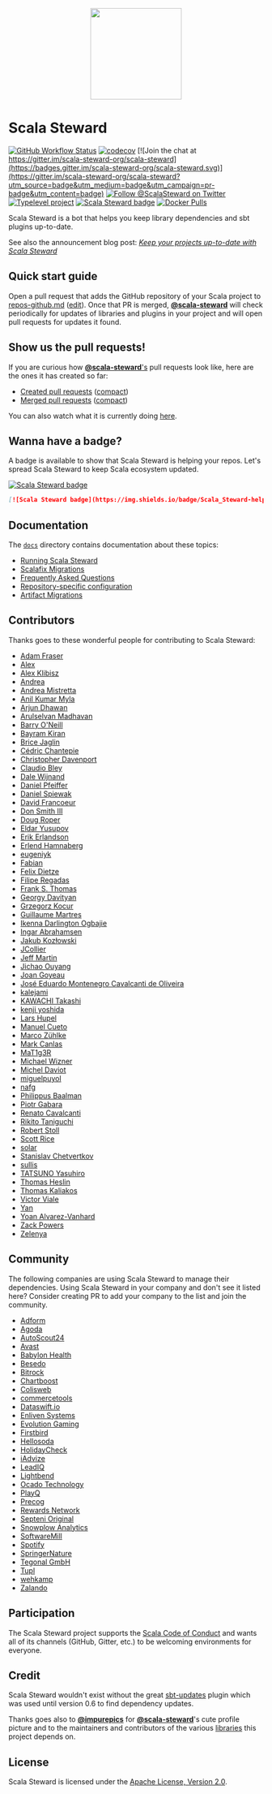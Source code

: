 <p align="center">
  <img src="https://github.com/scala-steward-org/scala-steward/raw/master/data/images/scala-steward-logo-circle-0.png" height="180px">
</p>

# Scala Steward
[![GitHub Workflow Status](https://img.shields.io/github/workflow/status/scala-steward-org/scala-steward/Continuous%20Integration)](https://github.com/scala-steward-org/scala-steward/actions?query=workflow%3A%22Continuous+Integration%22)
[![codecov](https://codecov.io/gh/scala-steward-org/scala-steward/branch/master/graph/badge.svg)](https://codecov.io/gh/scala-steward-org/scala-steward)
[![Join the chat at https://gitter.im/scala-steward-org/scala-steward](https://badges.gitter.im/scala-steward-org/scala-steward.svg)](https://gitter.im/scala-steward-org/scala-steward?utm_source=badge&utm_medium=badge&utm_campaign=pr-badge&utm_content=badge)
[![Follow @ScalaSteward on Twitter](https://img.shields.io/twitter/follow/ScalaSteward.svg?logo=twitter&style=flat&color=blue)](https://twitter.com/ScalaSteward)
[![Typelevel project](https://img.shields.io/badge/typelevel-project-blue.svg)](https://typelevel.org/projects/#scala-steward)
[![Scala Steward badge](https://img.shields.io/badge/Scala_Steward-helping-blue.svg?style=flat&logo=data:image/png;base64,iVBORw0KGgoAAAANSUhEUgAAAA4AAAAQCAMAAAARSr4IAAAAVFBMVEUAAACHjojlOy5NWlrKzcYRKjGFjIbp293YycuLa3pYY2LSqql4f3pCUFTgSjNodYRmcXUsPD/NTTbjRS+2jomhgnzNc223cGvZS0HaSD0XLjbaSjElhIr+AAAAAXRSTlMAQObYZgAAAHlJREFUCNdNyosOwyAIhWHAQS1Vt7a77/3fcxxdmv0xwmckutAR1nkm4ggbyEcg/wWmlGLDAA3oL50xi6fk5ffZ3E2E3QfZDCcCN2YtbEWZt+Drc6u6rlqv7Uk0LdKqqr5rk2UCRXOk0vmQKGfc94nOJyQjouF9H/wCc9gECEYfONoAAAAASUVORK5CYII=)](https://scala-steward.org)
[![Docker Pulls](https://img.shields.io/docker/pulls/fthomas/scala-steward.svg?style=flat&color=blue)](https://hub.docker.com/r/fthomas/scala-steward/)

Scala Steward is a bot that helps you keep library dependencies
and sbt plugins up-to-date.

See also the announcement blog post:
[*Keep your projects up-to-date with Scala Steward*](https://www.scala-lang.org/blog/2019/07/10/announcing-scala-steward.html)

## Quick start guide

Open a pull request that adds the GitHub repository of your Scala project
to [repos-github.md](https://github.com/scala-steward-org/repos/blob/master/repos-github.md)
([edit](https://github.com/scala-steward-org/repos/edit/master/repos-github.md)).
Once that PR is merged, [**@scala-steward**][@scala-steward] will check
periodically for updates of libraries and plugins in your project and will
open pull requests for updates it found.

## Show us the pull requests!

If you are curious how [**@scala-steward**'s][@scala-steward] pull requests
look like, here are the ones it has created so far:

* [Created pull requests](https://github.com/search?q=author%3Ascala-steward+is%3Apr)
  ([compact](             https://github.com/pulls?q=author%3Ascala-steward+is%3Apr))
* [Merged pull requests]( https://github.com/search?q=author%3Ascala-steward+is%3Amerged+sort%3Aupdated-desc)
  ([compact](             https://github.com/pulls?q=author%3Ascala-steward+is%3Amerged+sort%3Aupdated-desc))

You can also watch what it is currently doing [here](https://gitstalk.netlify.com/scala-steward).

## Wanna have a badge?

A badge is available to show that Scala Steward is helping your repos.
Let's spread Scala Steward to keep Scala ecosystem updated.

[![Scala Steward badge](https://img.shields.io/badge/Scala_Steward-helping-blue.svg?style=flat&logo=data:image/png;base64,iVBORw0KGgoAAAANSUhEUgAAAA4AAAAQCAMAAAARSr4IAAAAVFBMVEUAAACHjojlOy5NWlrKzcYRKjGFjIbp293YycuLa3pYY2LSqql4f3pCUFTgSjNodYRmcXUsPD/NTTbjRS+2jomhgnzNc223cGvZS0HaSD0XLjbaSjElhIr+AAAAAXRSTlMAQObYZgAAAHlJREFUCNdNyosOwyAIhWHAQS1Vt7a77/3fcxxdmv0xwmckutAR1nkm4ggbyEcg/wWmlGLDAA3oL50xi6fk5ffZ3E2E3QfZDCcCN2YtbEWZt+Drc6u6rlqv7Uk0LdKqqr5rk2UCRXOk0vmQKGfc94nOJyQjouF9H/wCc9gECEYfONoAAAAASUVORK5CYII=)](https://scala-steward.org)

```markdown
[![Scala Steward badge](https://img.shields.io/badge/Scala_Steward-helping-blue.svg?style=flat&logo=data:image/png;base64,iVBORw0KGgoAAAANSUhEUgAAAA4AAAAQCAMAAAARSr4IAAAAVFBMVEUAAACHjojlOy5NWlrKzcYRKjGFjIbp293YycuLa3pYY2LSqql4f3pCUFTgSjNodYRmcXUsPD/NTTbjRS+2jomhgnzNc223cGvZS0HaSD0XLjbaSjElhIr+AAAAAXRSTlMAQObYZgAAAHlJREFUCNdNyosOwyAIhWHAQS1Vt7a77/3fcxxdmv0xwmckutAR1nkm4ggbyEcg/wWmlGLDAA3oL50xi6fk5ffZ3E2E3QfZDCcCN2YtbEWZt+Drc6u6rlqv7Uk0LdKqqr5rk2UCRXOk0vmQKGfc94nOJyQjouF9H/wCc9gECEYfONoAAAAASUVORK5CYII=)](https://scala-steward.org)
```

## Documentation

The [`docs`](docs) directory contains documentation about these topics:

* [Running Scala Steward](docs/running.md)
* [Scalafix Migrations](docs/scalafix-migrations.md)
* [Frequently Asked Questions](docs/faq.md)
* [Repository-specific configuration](docs/repo-specific-configuration.md)
* [Artifact Migrations](docs/artifact-migrations.md)

## Contributors

Thanks goes to these wonderful people for contributing to Scala Steward:

* [Adam Fraser](https://github.com/adamgfraser)
* [Alex](https://github.com/jhnsmth)
* [Alex Klibisz](https://github.com/alexklibisz)
* [Andrea](https://github.com/Andrea)
* [Andrea Mistretta](https://github.com/andreami)
* [Anil Kumar Myla](https://github.com/anilkumarmyla)
* [Arjun Dhawan](https://github.com/arjun-1)
* [Arulselvan Madhavan](https://github.com/ArulselvanMadhavan)
* [Barry O'Neill](https://github.com/barryoneill)
* [Bayram Kiran](https://github.com/kiranbayram)
* [Brice Jaglin](https://github.com/bjaglin)
* [Cédric Chantepie](https://github.com/cchantep)
* [Christopher Davenport](https://github.com/ChristopherDavenport)
* [Claudio Bley](https://github.com/avdv)
* [Dale Wijnand](https://github.com/dwijnand)
* [Daniel Pfeiffer](https://github.com/dpfeiffer)
* [Daniel Spiewak](https://github.com/djspiewak)
* [David Francoeur](https://github.com/daddykotex)
* [Don Smith III](https://github.com/cactauz)
* [Doug Roper](https://github.com/htmldoug)
* [Eldar Yusupov](https://github.com/eyusupov)
* [Erik Erlandson](https://github.com/erikerlandson)
* [Erlend Hamnaberg](https://github.com/hamnis)
* [eugeniyk](https://github.com/eugeniyk)
* [Fabian](https://github.com/fg-devs)
* [Felix Dietze](https://github.com/fdietze)
* [Filipe Regadas](https://github.com/regadas)
* [Frank S. Thomas](https://github.com/fthomas)
* [Georgy Davityan](https://github.com/implmnt)
* [Grzegorz Kocur](https://github.com/gkocur)
* [Guillaume Martres](https://github.com/smarter)
* [Ikenna Darlington Ogbajie](https://github.com/idarlington)
* [Ingar Abrahamsen](https://github.com/ingarabr)
* [Jakub Kozłowski](https://github.com/kubukoz)
* [JCollier](https://github.com/Slakah)
* [Jeff Martin](https://github.com/custommonkey)
* [Jichao Ouyang](https://github.com/jcouyang)
* [Joan Goyeau](https://github.com/joan38)
* [José Eduardo Montenegro Cavalcanti de Oliveira](https://github.com/edumco)
* [kalejami](https://github.com/kalejami)
* [KAWACHI Takashi](https://github.com/tkawachi)
* [kenji yoshida](https://github.com/xuwei-k)
* [Lars Hupel](https://github.com/larsrh)
* [Manuel Cueto](https://github.com/manuelcueto)
* [Marco Zühlke](https://github.com/mzuehlke) 
* [Mark Canlas](https://github.com/mcanlas)
* [MaT1g3R](https://github.com/MaT1g3R)
* [Michael Wizner](https://github.com/mwz)
* [Michel Daviot](https://github.com/tyrcho)
* [miguelpuyol](https://github.com/miguelpuyol)
* [nafg](https://github.com/nafg)
* [Philippus Baalman](https://github.com/Philippus)
* [Piotr Gabara](https://github.com/pgabara)
* [Renato Cavalcanti](https://github.com/renatocaval)
* [Rikito Taniguchi](https://github.com/tanishiking)
* [Robert Stoll](https://github.com/robstoll)
* [Scott Rice](https://github.com/scottrice10)
* [solar](https://github.com/solar)
* [Stanislav Chetvertkov](https://github.com/stanislav-chetvertkov)
* [sullis](https://github.com/sullis)
* [TATSUNO Yasuhiro](https://github.com/exoego)
* [Thomas Heslin](https://github.com/tjheslin1)
* [Thomas Kaliakos](https://github.com/thomaska)
* [Victor Viale](https://github.com/Koroeskohr)
* [Yan](https://github.com/yaroot)
* [Yoan Alvarez-Vanhard](https://github.com/tyoras)
* [Zack Powers](https://github.com/Milyardo)
* [Zelenya](https://github.com/Zelenya)

## Community

The following companies are using Scala Steward to manage their dependencies.
Using Scala Steward in your company and don't see it listed here?
Consider creating PR to add your company to the list and join the community.

* [Adform](https://site.adform.com/)
* [Agoda](https://agoda.com/)
* [AutoScout24](https://www.autoscout24.de/)
* [Avast](https://avast.com)
* [Babylon Health](https://www.babylonhealth.com/)
* [Besedo](https://www.besedo.com/)
* [Bitrock](http://www.bitrock.it/)
* [Chartboost](https://www.chartboost.com/)
* [Colisweb](https://www.colisweb.com/)
* [commercetools](https://docs.commercetools.com/)
* [Dataswift.io](https://dataswift.io/)
* [Enliven Systems](https://enliven.systems)
* [Evolution Gaming](https://www.evolutiongaming.com/)
* [Firstbird](https://firstbird.com)
* [Hellosoda](https://hellosoda.com/)
* [HolidayCheck](https://github.com/holidaycheck)
* [iAdvize](https://www.iadvize.com/en/)
* [LeadIQ](https://leadiq.com/)
* [Lightbend](https://www.lightbend.com/)
* [Ocado Technology](https://ocadotechnology.com/)
* [PlayQ](https://www.playq.com/)
* [Precog](https://precog.com/)
* [Rewards Network](https://www.rewardsnetwork.com/)
* [Septeni Original](https://www.septeni-original.co.jp)
* [Snowplow Analytics](https://snowplowanalytics.com/)
* [SoftwareMill](https://softwaremill.com)
* [Spotify](https://www.spotify.com)
* [SpringerNature](https://www.springernature.com)
* [Tegonal GmbH](https://tegonal.com)
* [Tupl](https://www.tupl.com)
* [wehkamp](https://www.wehkamp.nl/)
* [Zalando](https://en.zalando.de/)

## Participation

The Scala Steward project supports the [Scala Code of Conduct][CoC]
and wants all of its channels (GitHub, Gitter, etc.) to be welcoming
environments for everyone.

## Credit

Scala Steward wouldn't exist without the great [sbt-updates][sbt-updates]
plugin which was used until version 0.6 to find dependency updates.

Thanks goes also to [**@impurepics**](https://twitter.com/impurepics)
for [**@scala-steward**][@scala-steward]'s cute profile picture and to
the maintainers and contributors of the various
[libraries](https://github.com/scala-steward-org/scala-steward/blob/master/project/Dependencies.scala)
this project depends on.

## License

Scala Steward is licensed under the
[Apache License, Version 2.0](http://www.apache.org/licenses/LICENSE-2.0).

[CoC]: https://github.com/scala-steward-org/scala-steward/blob/master/CODE_OF_CONDUCT.md
[@scala-steward]: https://github.com/scala-steward
[sbt-updates]: https://github.com/rtimush/sbt-updates

